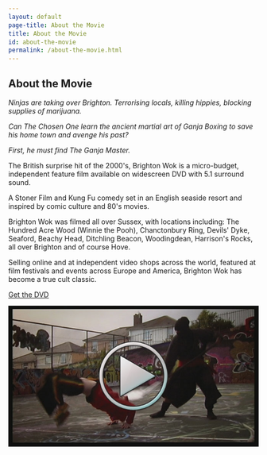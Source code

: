```yaml
---
layout: default
page-title: About the Movie
title: About the Movie
id: about-the-movie
permalink: /about-the-movie.html
---
```


## About the Movie

_Ninjas are taking over Brighton. Terrorising locals, killing hippies, blocking supplies of marijuana._

_Can The Chosen One learn the ancient martial art of Ganja Boxing to save his home town and avenge his past?_

_First, he must find The Ganja Master._

The British surprise hit of the 2000's, Brighton Wok is a micro-budget,
independent feature film available on widescreen DVD with 5.1 surround sound.

A Stoner Film and Kung Fu comedy
set in an English seaside
resort and inspired by comic culture and 80's
movies.

Brighton Wok was filmed all over Sussex, with locations including: The Hundred
Acre Wood (Winnie the Pooh), Chanctonbury Ring, Devils' Dyke, Seaford, Beachy
Head, Ditchling Beacon, Woodingdean, Harrison's Rocks, all over Brighton and of
course Hove.

Selling online and at independent video shops across the world, featured at
film festivals and events across Europe and America, Brighton Wok has become a
true cult classic.

[Get the DVD][1]

<div class="trailer">
    <div id="ytplayer">
    <img src="/img/play-trailer.jpg" />
    </div>
</div>


[1]:/get-the-dvd.html
